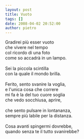```yaml
---
layout: post
title: Vuoto
tags: []
date: 2008-04-02 20:52:00
author: pietro
---
```

Gradirei più esser vuoto<br/>che vivere nel tempo<br/>col ricordo di una foto<br/>come so accadrà in un lampo.<br/><br/>Sei la piccola scintilla<br/>con la quale il mondo brilla.<br/><br/>Ferito, sento svanire la voglia,<br/>e l'unica cosa che correre<br/>mi fa è la del tuo cuore soglia<br/>che vedo socchiusa, aprire,<br/><br/>che sento pulsare in lontananza,<br/>sempre più labile per la distanza.<br/><br/>Cosa avanti spingermi dovrebbe,<br/>quando senza te il tutto svanirebbe?
